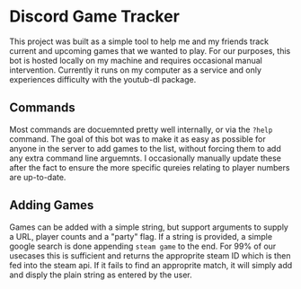 # Discord Game Tracker
This project was built as a simple tool to help me and my friends track current and upcoming games that we wanted to play. For our purposes, this bot is hosted locally on my machine and requires occasional manual intervention. Currently it runs on my computer as a service and only experiences difficulty with the youtub-dl package.
## Commands
Most commands are docuemnted pretty well internally, or via the `?help` command.
The goal of this bot was to make it as easy as possible for anyone in the server to add games to the list, without forcing them to add any extra command line arguemnts. I occasionally manually update these after the fact to ensure the more specific qureies relating to player numbers are up-to-date.
## Adding Games
Games can be added with a simple string, but support arguments to supply a URL, player counts and a "party" flag. If a string is provided, a simple google search is done appending `steam game` to the end. For 99% of our usecases this is sufficient and returns the approprite steam ID which is then fed into the steam api. If it fails to find an approprite match, it will simply add and disply the plain string as entered by the user. 
